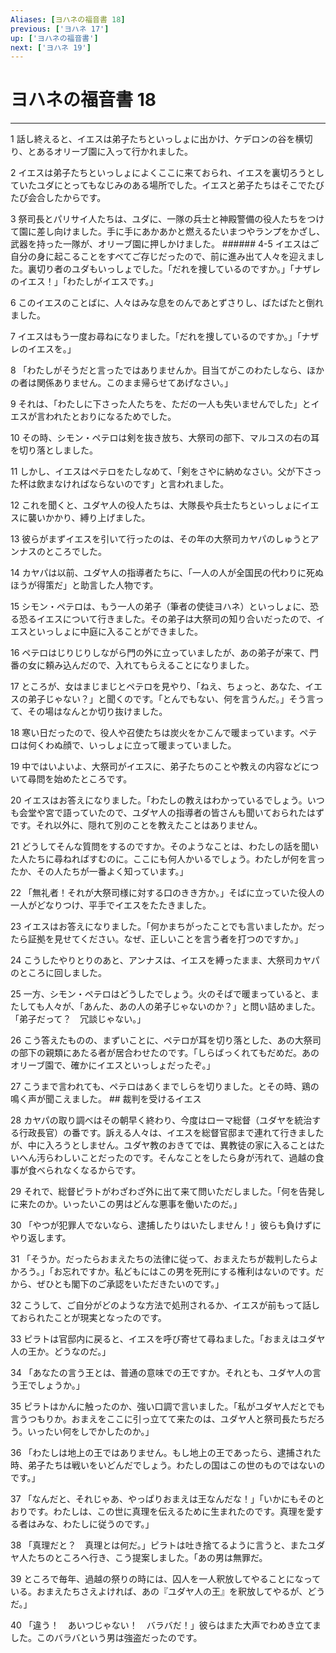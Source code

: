 ```yaml
---
Aliases: [ヨハネの福音書 18]
previous: ['ヨハネ 17']
up: ['ヨハネの福音書']
next: ['ヨハネ 19']
---
```

# ヨハネの福音書 18

***




1 
話し終えると、イエスは弟子たちといっしょに出かけ、ケデロンの谷を横切り、とあるオリーブ園に入って行かれました。 



2 
イエスは弟子たちといっしょによくここに来ておられ、イエスを裏切ろうとしていたユダにとってもなじみのある場所でした。イエスと弟子たちはそこでたびたび会合したからです。 



3 
祭司長とパリサイ人たちは、ユダに、一隊の兵士と神殿警備の役人たちをつけて園に差し向けました。手に手にあかあかと燃えるたいまつやランプをかざし、武器を持った一隊が、オリーブ園に押しかけました。 ###### 4-5 イエスはご自分の身に起こることをすべてご存じだったので、前に進み出て人々を迎えました。裏切り者のユダもいっしょでした。「だれを捜しているのですか。」「ナザレのイエス！」「わたしがイエスです。」 



6 
このイエスのことばに、人々はみな息をのんであとずさりし、ばたばたと倒れました。 



7 
イエスはもう一度お尋ねになりました。「だれを捜しているのですか。」「ナザレのイエスを。」 



8 
「わたしがそうだと言ったではありませんか。目当てがこのわたしなら、ほかの者は関係ありません。このまま帰らせてあげなさい。」 



9 
それは、「わたしに下さった人たちを、ただの一人も失いませんでした」とイエスが言われたとおりになるためでした。 



10 
その時、シモン・ペテロは剣を抜き放ち、大祭司の部下、マルコスの右の耳を切り落としました。 



11 
しかし、イエスはペテロをたしなめて、「剣をさやに納めなさい。父が下さった杯は飲まなければならないのです」と言われました。 



12 
これを聞くと、ユダヤ人の役人たちは、大隊長や兵士たちといっしょにイエスに襲いかかり、縛り上げました。 



13 
彼らがまずイエスを引いて行ったのは、その年の大祭司カヤパのしゅうとアンナスのところでした。 



14 
カヤパは以前、ユダヤ人の指導者たちに、「一人の人が全国民の代わりに死ぬほうが得策だ」と助言した人物です。 



15 
シモン・ペテロは、もう一人の弟子（筆者の使徒ヨハネ）といっしょに、恐る恐るイエスについて行きました。その弟子は大祭司の知り合いだったので、イエスといっしょに中庭に入ることができました。 



16 
ペテロはじりじりしながら門の外に立っていましたが、あの弟子が来て、門番の女に頼み込んだので、入れてもらえることになりました。 



17 
ところが、女はまじまじとペテロを見やり、「ねえ、ちょっと、あなた、イエスの弟子じゃない？」と聞くのです。「とんでもない、何を言うんだ。」そう言って、その場はなんとか切り抜けました。 



18 
寒い日だったので、役人や召使たちは炭火をかこんで暖まっています。ペテロは何くわぬ顔で、いっしょに立って暖まっていました。 



19 
中ではいよいよ、大祭司がイエスに、弟子たちのことや教えの内容などについて尋問を始めたところです。 



20 
イエスはお答えになりました。「わたしの教えはわかっているでしょう。いつも会堂や宮で語っていたので、ユダヤ人の指導者の皆さんも聞いておられたはずです。それ以外に、隠れて別のことを教えたことはありません。 



21 
どうしてそんな質問をするのですか。そのようなことは、わたしの話を聞いた人たちに尋ねればすむのに。ここにも何人かいるでしょう。わたしが何を言ったか、その人たちが一番よく知っています。」 



22 
「無礼者！それが大祭司様に対する口のきき方か。」そばに立っていた役人の一人がどなりつけ、平手でイエスをたたきました。 



23 
イエスはお答えになりました。「何かまちがったことでも言いましたか。だったら証拠を見せてください。なぜ、正しいことを言う者を打つのですか。」 



24 
こうしたやりとりのあと、アンナスは、イエスを縛ったまま、大祭司カヤパのところに回しました。 



25 
一方、シモン・ペテロはどうしたでしょう。火のそばで暖まっていると、またしても人々が、「あんた、あの人の弟子じゃないのか？」と問い詰めました。「弟子だって？　冗談じゃない。」 



26 
こう答えたものの、まずいことに、ペテロが耳を切り落とした、あの大祭司の部下の親類にあたる者が居合わせたのです。「しらばっくれてもだめだ。あのオリーブ園で、確かにイエスといっしょだったぞ。」 



27 
こうまで言われても、ペテロはあくまでしらを切りました。とその時、鶏の鳴く声が聞こえました。 ## 裁判を受けるイエス 



28 
カヤパの取り調べはその朝早く終わり、今度はローマ総督（ユダヤを統治する行政長官）の番です。訴える人々は、イエスを総督官邸まで連れて行きましたが、中に入ろうとしません。ユダヤ教のおきてでは、異教徒の家に入ることはたいへん汚らわしいことだったのです。そんなことをしたら身が汚れて、過越の食事が食べられなくなるからです。 



29 
それで、総督ピラトがわざわざ外に出て来て問いただしました。「何を告発しに来たのか。いったいこの男はどんな悪事を働いたのだ。」 



30 
「やつが犯罪人でないなら、逮捕したりはいたしません！」彼らも負けずにやり返します。 



31 
「そうか。だったらおまえたちの法律に従って、おまえたちが裁判したらよかろう。」「お忘れですか。私どもにはこの男を死刑にする権利はないのです。だから、ぜひとも閣下のご承認をいただきたいのです。」 



32 
こうして、ご自分がどのような方法で処刑されるか、イエスが前もって話しておられたことが現実となったのです。 



33 
ピラトは官邸内に戻ると、イエスを呼び寄せて尋ねました。「おまえはユダヤ人の王か。どうなのだ。」 



34 
「あなたの言う王とは、普通の意味での王ですか。それとも、ユダヤ人の言う王でしょうか。」 



35 
ピラトはかんに触ったのか、強い口調で言いました。「私がユダヤ人だとでも言うつもりか。おまえをここに引っ立てて来たのは、ユダヤ人と祭司長たちだろう。いったい何をしでかしたのか。」 



36 
「わたしは地上の王ではありません。もし地上の王であったら、逮捕された時、弟子たちは戦いをいどんだでしょう。わたしの国はこの世のものではないのです。」 



37 
「なんだと、それじゃあ、やっぱりおまえは王なんだな！」「いかにもそのとおりです。わたしは、この世に真理を伝えるために生まれたのです。真理を愛する者はみな、わたしに従うのです。」 



38 
「真理だと？　真理とは何だ。」ピラトは吐き捨てるように言うと、またユダヤ人たちのところへ行き、こう提案しました。「あの男は無罪だ。 



39 
ところで毎年、過越の祭りの時には、囚人を一人釈放してやることになっている。おまえたちさえよければ、あの『ユダヤ人の王』を釈放してやるが、どうだ。」 



40 
「違う！　あいつじゃない！　バラバだ！」彼らはまた大声でわめき立てました。このバラバという男は強盗だったのです。

